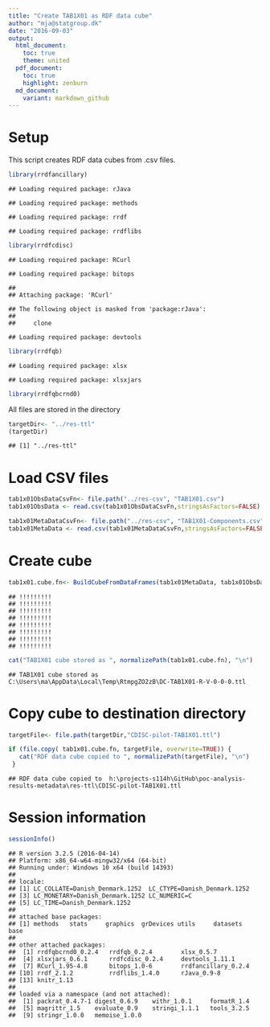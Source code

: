 ```yaml
---
title: "Create TAB1X01 as RDF data cube"
author: "mja@statgroup.dk"
date: "2016-09-03"
output:
  html_document:
    toc: true
    theme: united
  pdf_document:
    toc: true
    highlight: zenburn
  md_document:
    variant: markdown_github
---
```



# Setup

This script creates RDF data cubes from .csv files.


```r
library(rrdfancillary)
```

```
## Loading required package: rJava
```

```
## Loading required package: methods
```

```
## Loading required package: rrdf
```

```
## Loading required package: rrdflibs
```

```r
library(rrdfcdisc)
```

```
## Loading required package: RCurl
```

```
## Loading required package: bitops
```

```
## 
## Attaching package: 'RCurl'
```

```
## The following object is masked from 'package:rJava':
## 
##     clone
```

```
## Loading required package: devtools
```

```r
library(rrdfqb)
```

```
## Loading required package: xlsx
```

```
## Loading required package: xlsxjars
```

```r
library(rrdfqbcrnd0)
```

All files are stored in the directory

```r
targetDir<- "../res-ttl"
(targetDir)
```

```
## [1] "../res-ttl"
```

# Load CSV files


```r
tab1x01ObsDataCsvFn<- file.path("../res-csv", "TAB1X01.csv")
tab1x01ObsData <- read.csv(tab1x01ObsDataCsvFn,stringsAsFactors=FALSE)

tab1x01MetaDataCsvFn<- file.path("../res-csv", "TAB1X01-Components.csv")
tab1x01MetaData <- read.csv(tab1x01MetaDataCsvFn,stringsAsFactors=FALSE)
```

# Create cube


```r
tab1x01.cube.fn<- BuildCubeFromDataFrames(tab1x01MetaData, tab1x01ObsData )
```

```
## !!!!!!!!!
## !!!!!!!!!
## !!!!!!!!!
## !!!!!!!!!
## !!!!!!!!!
## !!!!!!!!!
## !!!!!!!!!
## !!!!!!!!!
```

```r
cat("TAB1X01 cube stored as ", normalizePath(tab1x01.cube.fn), "\n")
```

```
## TAB1X01 cube stored as  C:\Users\ma\AppData\Local\Temp\RtmpgZO2zB\DC-TAB1X01-R-V-0-0-0.ttl
```
# Copy cube to destination directory


```r
targetFile<- file.path(targetDir,"CDISC-pilot-TAB1X01.ttl")

if (file.copy( tab1x01.cube.fn, targetFile, overwrite=TRUE)) {
   cat("RDF data cube copied to ", normalizePath(targetFile), "\n")
 }
```

```
## RDF data cube copied to  h:\projects-s114h\GitHub\poc-analysis-results-metadata\res-ttl\CDISC-pilot-TAB1X01.ttl
```




# Session information

```r
sessionInfo()
```

```
## R version 3.2.5 (2016-04-14)
## Platform: x86_64-w64-mingw32/x64 (64-bit)
## Running under: Windows 10 x64 (build 14393)
## 
## locale:
## [1] LC_COLLATE=Danish_Denmark.1252  LC_CTYPE=Danish_Denmark.1252   
## [3] LC_MONETARY=Danish_Denmark.1252 LC_NUMERIC=C                   
## [5] LC_TIME=Danish_Denmark.1252    
## 
## attached base packages:
## [1] methods   stats     graphics  grDevices utils     datasets  base     
## 
## other attached packages:
##  [1] rrdfqbcrnd0_0.2.4   rrdfqb_0.2.4        xlsx_0.5.7         
##  [4] xlsxjars_0.6.1      rrdfcdisc_0.2.4     devtools_1.11.1    
##  [7] RCurl_1.95-4.8      bitops_1.0-6        rrdfancillary_0.2.4
## [10] rrdf_2.1.2          rrdflibs_1.4.0      rJava_0.9-8        
## [13] knitr_1.13         
## 
## loaded via a namespace (and not attached):
##  [1] packrat_0.4.7-1 digest_0.6.9    withr_1.0.1     formatR_1.4    
##  [5] magrittr_1.5    evaluate_0.9    stringi_1.1.1   tools_3.2.5    
##  [9] stringr_1.0.0   memoise_1.0.0
```

